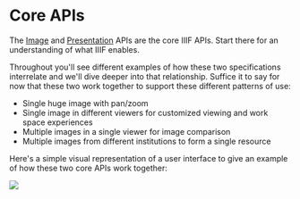 # Core APIs

The [Image](image/README.md) and [Presentation](presentation/README.md) APIs are the core IIIF APIs. Start there for an understanding of what IIIF enables.

Throughout you'll see different examples of how these two specifications interrelate and we'll dive deeper into that relationship. Suffice it to say for now that these two work together to support these different patterns of use:

- Single huge image with pan/zoom
- Single image in different viewers for customized viewing and work space experiences
- Multiple images in a single viewer for image comparison
- Multiple images from different institutions to form a single resource

Here's a simple visual representation of a user interface to give an example of how these two core APIs work together:
<!-- #todo:0 Does this image-plus-presentation-user-interface.png belong here or somewhere else? -->

![](../assets/images/image-plus-presentation-user-interface.png)

<!-- #todo:0 write more about the the core APIs -->

<!-- #todo:0 is this a space to mention that you don't have to do all of everything in this workshop? you can start simple and level up over time. iterative development. -->

<!-- #todo:0 What to call the sections that aren't the core APIs -->
